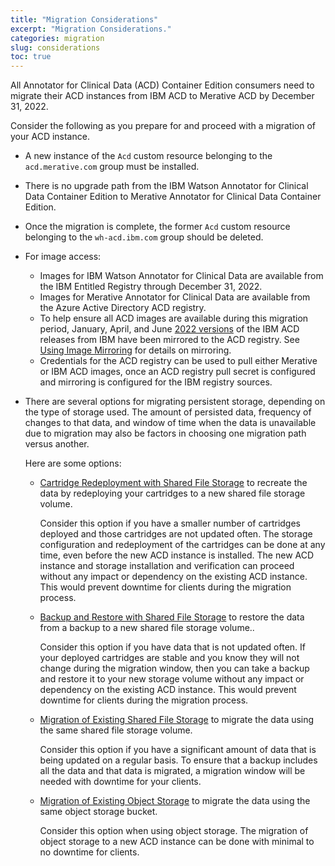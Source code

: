 ```yaml
---
title: "Migration Considerations"
excerpt: "Migration Considerations."
categories: migration
slug: considerations
toc: true
---
```


All Annotator for Clinical Data (ACD) Container Edition consumers need to migrate their ACD instances from IBM ACD to Merative ACD by December 31, 2022.

Consider the following as you prepare for and proceed with a migration of your ACD instance.

- A new instance of the `Acd` custom resource belonging to the `acd.merative.com` group must be installed.
- There is no upgrade path from the IBM Watson Annotator for Clinical Data Container Edition to Merative Annotator for Clinical Data Container Edition.
- Once the migration is complete, the former `Acd` custom resource belonging to the `wh-acd.ibm.com` group should be deleted.
- For image access:

  - Images for IBM Watson Annotator for Clinical Data are available from the IBM Entitled Registry through December 31, 2022.
  - Images for Merative Annotator for Clinical Data are available from the Azure Active Directory ACD registry.
  - To help ensure all ACD images are available during this migration period, January, April, and June [2022 versions](https://github.com/merative/acd-containers/blob/master/CHANGELOG.md#releases-from-ibm) of the IBM ACD releases from IBM have been mirrored to the ACD registry. See [Using Image Mirroring](/installing/using-image-mirroring) for details on mirroring.
  - Credentials for the ACD registry can be used to pull either Merative or IBM ACD images, once an ACD registry pull secret is configured and mirroring is configured for the IBM registry sources.

- There are several options for migrating persistent storage, depending on the type of storage used. The amount of persisted data, frequency of changes to that data, and window of time when the data is unavailable due to migration may also be factors in choosing one migration path versus another.

  Here are some options:

  - [Cartridge Redeployment with Shared File Storage](/migration/redeploy-file-storage/) to recreate the data by redeploying your cartridges to a new shared file storage volume.

    Consider this option if you have a smaller number of cartridges deployed and those cartridges are not updated often. The storage configuration and redeployment of the cartridges can be done at any time, even before the new ACD instance is installed. The new ACD instance and storage installation and verification can proceed without any impact or dependency on the existing ACD instance. This would prevent downtime for clients during the migration process.

  - [Backup and Restore with Shared File Storage](/migration/restore-file-storage/) to restore the data from a backup to a new shared file storage volume..

    Consider this option if you have data that is not updated often. If your deployed cartridges are stable and you know they will not change during the migration window, then you can take a backup and restore it to your new storage volume without any impact or dependency on the existing ACD instance. This would prevent downtime for clients during the migration process.

  - [Migration of Existing Shared File Storage](/migration/migrate-file-storage/) to migrate the data using the same shared file storage volume.

    Consider this option if you have a significant amount of data that is being updated on a regular basis. To ensure that a backup includes all the data and that data is migrated, a migration window will be needed with downtime for your clients.

  - [Migration of Existing Object Storage](/migration/migrate-object-storage/) to migrate the data using the same object storage bucket.

    Consider this option when using object storage. The migration of object storage to a new ACD instance can be done with minimal to no downtime for clients.
